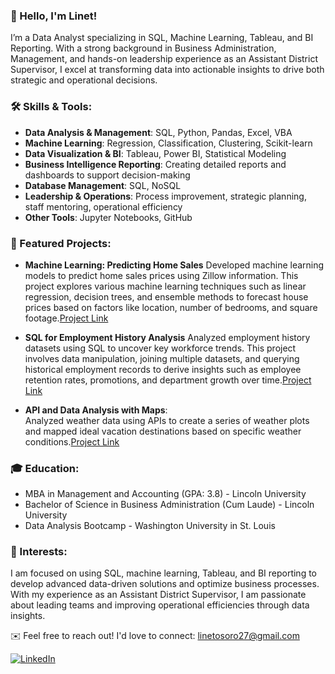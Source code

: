 ### 👋 Hello, I'm Linet!

I’m a Data Analyst specializing in SQL, Machine Learning, Tableau, and BI Reporting. With a strong background in Business Administration, Management, and hands-on leadership experience as an Assistant District Supervisor, I excel at transforming data into actionable insights to drive both strategic and operational decisions.

### 🛠 Skills & Tools:

- **Data Analysis & Management**: SQL, Python, Pandas, Excel, VBA
- **Machine Learning**: Regression, Classification, Clustering, Scikit-learn
- **Data Visualization & BI**: Tableau, Power BI, Statistical Modeling
- **Business Intelligence Reporting**: Creating detailed reports and dashboards to support decision-making
- **Database Management**: SQL, NoSQL
- **Leadership & Operations**: Process improvement, strategic planning, staff mentoring, operational efficiency
- **Other Tools**: Jupyter Notebooks, GitHub

### 🚀 Featured Projects:
- **Machine Learning: Predicting Home Sales**
Developed machine learning models to predict home sales prices using Zillow information. This project explores various machine learning techniques such as linear regression, decision trees, and ensemble methods to forecast house prices based on factors like location, number of bedrooms, and square footage.[Project Link](https://github.com/LinetOsoro/Home-Sales-Prediction)

- **SQL for Employment History Analysis**
Analyzed employment history datasets using SQL to uncover key workforce trends. This project involves data manipulation, joining multiple datasets, and querying historical employment records to derive insights such as employee retention rates, promotions, and department growth over time.[Project Link](https://github.com/LinetOsoro/sql-challenge)

- **API and Data Analysis with Maps**:  
  Analyzed weather data using APIs to create a series of weather plots and mapped ideal vacation destinations based on specific weather conditions.[Project Link](https://github.com/LinetOsoro/python-api-challenge)


### 🎓 Education:
- MBA in Management and Accounting (GPA: 3.8) - Lincoln University
- Bachelor of Science in Business Administration (Cum Laude) - Lincoln University
- Data Analysis Bootcamp - Washington University in St. Louis

### 🌱 Interests:
I am focused on using SQL, machine learning, Tableau, and BI reporting to develop advanced data-driven solutions and optimize business processes. With my experience as an Assistant District Supervisor, I am passionate about leading teams and improving operational efficiencies through data insights.

✉️ Feel free to reach out! I'd love to connect: [linetosoro27@gmail.com](mailto:linetosoro27@gmail.com)

[![LinkedIn](https://img.shields.io/badge/LinkedIn-0A66C2?style=for-the-badge&logo=linkedin&logoColor=white)](https://www.linkedin.com/in/linet-osoro-mba-ba2b5a20/?lipi=urn%3Ali%3Apage%3Ad_flagship3_feed%3BZClzjEtzQS%2BQU3E8KxhJkQ%3D%3D)



